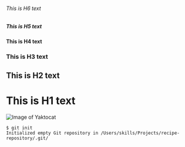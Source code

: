 ###### This is H6 text
##### This is H5 text
#### This is H4 text
### This is H3 text
## This is H2 text
# This is H1 text

![Image of Yaktocat](https://octodex.github.com/images/yaktocat.png)

```
$ git init
Initialized empty Git repository in /Users/skills/Projects/recipe-repository/.git/
```
